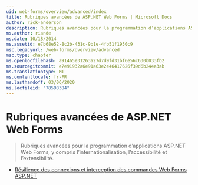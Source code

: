 ```yaml
---
uid: web-forms/overview/advanced/index
title: Rubriques avancées de ASP.NET Web Forms | Microsoft Docs
author: rick-anderson
description: Rubriques avancées pour la programmation d’applications ASP.NET Web Forms, y compris l’internationalisation, l’accessibilité et l’extensibilité.
ms.author: riande
ms.date: 10/18/2014
ms.assetid: e7b68e52-8c2b-431c-9b1e-4fb51f1950c9
msc.legacyurl: /web-forms/overview/advanced
msc.type: chapter
ms.openlocfilehash: a91465e31263a27d7d9fd31bf6e56c630b033fb2
ms.sourcegitcommit: e7e91932a6e91a63e2e46417626f39d6b244a3ab
ms.translationtype: MT
ms.contentlocale: fr-FR
ms.lasthandoff: 03/06/2020
ms.locfileid: "78598384"
---
```

# <a name="aspnet-web-forms-advanced-topics"></a>Rubriques avancées de ASP.NET Web Forms

> Rubriques avancées pour la programmation d’applications ASP.NET Web Forms, y compris l’internationalisation, l’accessibilité et l’extensibilité.

- [Résilience des connexions et interception des commandes Web Forms ASP.NET](aspnet-web-forms-connection-resiliency-and-command-interception.md)
